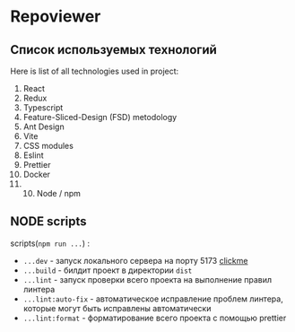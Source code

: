 # Repoviewer

## Список используемых технологий

Here is list of all technologies used in project:

1. React
2. Redux
3. Typescript
4. Feature-Sliced-Design (FSD) metodology
5. Ant Design
6. Vite
7. CSS modules
8. Eslint
9. Prettier
10. Docker
11. 10. Node / npm

## NODE scripts

scripts(`npm run ...`) :
- `...dev` - запуск локального сервера на порту 5173 [clickme](http://localhost:5173)
- `...build` - билдит проект в директории `dist`
- `...lint` - запуск проверки всего проекта на выполнение правил линтера
- `...lint:auto-fix` - автоматическое исправление проблем линтера, которые могут быть исправлены автоматически
- `...lint:format` - форматирование всего проекта с помощью prettier
